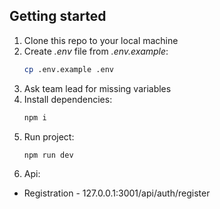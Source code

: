 ## Getting started

1. Clone this repo to your local machine
2. Create _.env_ file from _.env.example_:
   ```sh
   cp .env.example .env
   ```
3. Ask team lead for missing variables
4. Install dependencies:
   ```sh
   npm i
   ```
5. Run project:
   ```sh
   npm run dev
   ```
6. Api:

- Registration - 127.0.0.1:3001/api/auth/register

